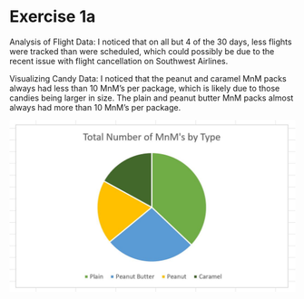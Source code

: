 # Exercise 1a

Analysis of Flight Data: I noticed that on all but 4 of the 30 days, less flights were tracked than were scheduled, which could possibly be due to the recent issue with flight cancellation on Southwest Airlines.

Visualizing Candy Data: I noticed that the peanut and caramel MnM packs always had less than 10 MnM’s per package, which is likely due to those candies being larger in size. The plain and peanut butter MnM packs almost always had more than 10 MnM’s per package. 

![Chart](candyObservation1.JPG)
